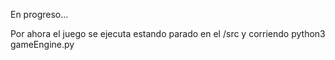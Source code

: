 En progreso... 

Por ahora el juego se ejecuta estando parado en el /src y corriendo python3 gameEngine.py

